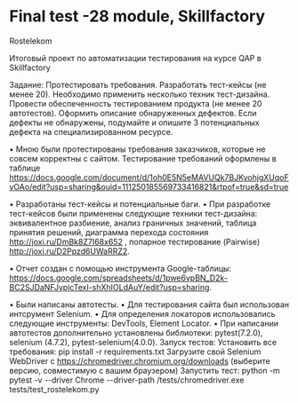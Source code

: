 # Final test -28 module, Skillfactory

Rostelekom

Итоговый проект по автоматизации тестирования на курсе QAP в Skillfactory

Задание: Протестировать требования. Разработать тест-кейсы (не менее 20). Необходимо применить несколько техник тест-дизайна. Провести обеспеченность тестированием продукта (не менее 20 автотестов). Оформить описание обнаруженных дефектов. Если дефекты не обнаружены, подумайте и опишите 3 потенциальных дефекта на специализированном ресурсе.

• Мною были протестированы требования заказчиков, которые не совсем корректны с сайтом. Тестирование требований оформлены в таблице https://docs.google.com/document/d/1oh0E5N5eMAVUQk7BJKyohjgXUqoFvOAo/edit?usp=sharing&ouid=111250185569733416821&rtpof=true&sd=true

• Разработаны тест-кейсы и потенциальные баги. • При разработке тест-кейсов были применены следующие техники тест-дизайна: эквивалентное разбиение, анализ граничных значений, таблица принятия решений, диаграмма перехода состояния http://joxi.ru/DmBk8Z7I68x652 , попарное тестирование (Pairwise) http://joxi.ru/D2Ppzd6UWaRRZ2.

• Отчет создан с помощью инструмента Google-таблицы: https://docs.google.com/spreadsheets/d/1pwe6vpBN_D2k-BC2SJDaNFJypjcTexI-shXhIOLdAuY/edit?usp=sharing.

• Были написаны автотесты. • Для тестирования сайта был использован интсрумент Selenium. • Для определения локаторов использовались следующие инструменты: DevTools, Element Locator. • При написании автотестов дополнительно установлены библиотеки: pytest(7.2.0), selenium (4.7.2), pytest-selenium(4.0.0). Запуск тестов: Установить все требования: pip install -r requirements.txt Загрузите свой Selenium WebDriver с https://chromedriver.chromium.org/downloads (выберите версию, совместимую с вашим браузером) Запустить тест: python -m pytest -v --driver Chrome --driver-path /tests/chromedriver.exe tests/test_rostelekom.py
